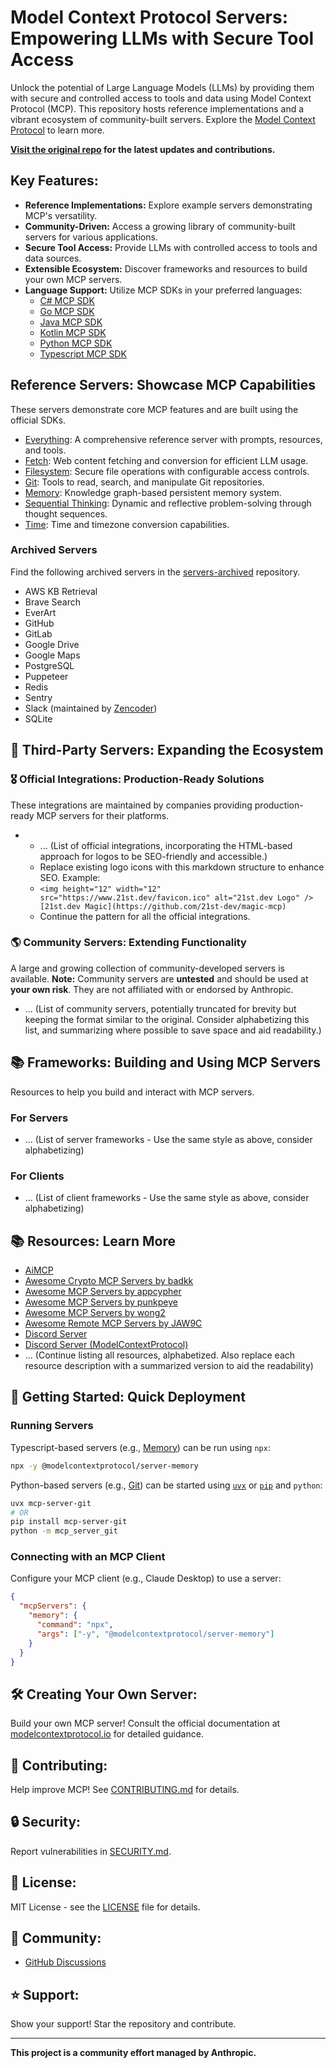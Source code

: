 # Model Context Protocol Servers: Empowering LLMs with Secure Tool Access

Unlock the potential of Large Language Models (LLMs) by providing them with secure and controlled access to tools and data using Model Context Protocol (MCP).  This repository hosts reference implementations and a vibrant ecosystem of community-built servers.  Explore the [Model Context Protocol](https://modelcontextprotocol.io/) to learn more.

**[Visit the original repo](https://github.com/modelcontextprotocol/servers) for the latest updates and contributions.**

## Key Features:

*   **Reference Implementations:**  Explore example servers demonstrating MCP's versatility.
*   **Community-Driven:**  Access a growing library of community-built servers for various applications.
*   **Secure Tool Access:** Provide LLMs with controlled access to tools and data sources.
*   **Extensible Ecosystem:**  Discover frameworks and resources to build your own MCP servers.
*   **Language Support:**  Utilize MCP SDKs in your preferred languages:
    *   [C# MCP SDK](https://github.com/modelcontextprotocol/csharp-sdk)
    *   [Go MCP SDK](https://github.com/modelcontextprotocol/go-sdk)
    *   [Java MCP SDK](https://github.com/modelcontextprotocol/java-sdk)
    *   [Kotlin MCP SDK](https://github.com/modelcontextprotocol/kotlin-sdk)
    *   [Python MCP SDK](https://github.com/modelcontextprotocol/python-sdk)
    *   [Typescript MCP SDK](https://github.com/modelcontextprotocol/typescript-sdk)

## Reference Servers: Showcase MCP Capabilities

These servers demonstrate core MCP features and are built using the official SDKs.

*   [Everything](src/everything):  A comprehensive reference server with prompts, resources, and tools.
*   [Fetch](src/fetch): Web content fetching and conversion for efficient LLM usage.
*   [Filesystem](src/filesystem): Secure file operations with configurable access controls.
*   [Git](src/git): Tools to read, search, and manipulate Git repositories.
*   [Memory](src/memory): Knowledge graph-based persistent memory system.
*   [Sequential Thinking](src/sequentialthinking): Dynamic and reflective problem-solving through thought sequences.
*   [Time](src/time): Time and timezone conversion capabilities.

### Archived Servers

Find the following archived servers in the [servers-archived](https://github.com/modelcontextprotocol/servers-archived) repository.

*   AWS KB Retrieval
*   Brave Search
*   EverArt
*   GitHub
*   GitLab
*   Google Drive
*   Google Maps
*   PostgreSQL
*   Puppeteer
*   Redis
*   Sentry
*   Slack (maintained by [Zencoder](https://github.com/zencoderai/slack-mcp-server))
*   SQLite

## 🤝 Third-Party Servers: Expanding the Ecosystem

### 🎖️ Official Integrations: Production-Ready Solutions

These integrations are maintained by companies providing production-ready MCP servers for their platforms.

*   *   ... (List of official integrations, incorporating the HTML-based approach for logos to be SEO-friendly and accessible.)
    *   Replace existing logo icons with this markdown structure to enhance SEO.  Example:
    *   `<img height="12" width="12" src="https://www.21st.dev/favicon.ico" alt="21st.dev Logo" /> [21st.dev Magic](https://github.com/21st-dev/magic-mcp)`
    *   Continue the pattern for all the official integrations.

### 🌎 Community Servers:  Extending Functionality

A large and growing collection of community-developed servers is available.  **Note:** Community servers are **untested** and should be used at **your own risk**. They are not affiliated with or endorsed by Anthropic.

*   ... (List of community servers, potentially truncated for brevity but keeping the format similar to the original.  Consider alphabetizing this list, and summarizing where possible to save space and aid readability.)

## 📚 Frameworks: Building and Using MCP Servers

Resources to help you build and interact with MCP servers.

### For Servers

*   ... (List of server frameworks -  Use the same style as above, consider alphabetizing)

### For Clients

*   ... (List of client frameworks -  Use the same style as above, consider alphabetizing)

## 📚 Resources:  Learn More

*   [AiMCP](https://www.aimcp.info)
*   [Awesome Crypto MCP Servers by badkk](https://github.com/badkk/awesome-crypto-mcp-servers)
*   [Awesome MCP Servers by appcypher](https://github.com/appcypher/awesome-mcp-servers)
*   [Awesome MCP Servers by punkpeye](https://github.com/punkpeye/awesome-mcp-servers)
*   [Awesome MCP Servers by wong2](https://github.com/wong2/awesome-mcp-servers)
*   [Awesome Remote MCP Servers by JAW9C](https://github.com/jaw9c/awesome-remote-mcp-servers)
*   [Discord Server](https://glama.ai/mcp/discord)
*   [Discord Server (ModelContextProtocol)](https://discord.gg/jHEGxQu2a5)
*   ... (Continue listing all resources, alphabetized. Also replace each resource description with a summarized version to aid the readability)

## 🚀 Getting Started:  Quick Deployment

### Running Servers

Typescript-based servers (e.g., [Memory](src/memory)) can be run using `npx`:

```bash
npx -y @modelcontextprotocol/server-memory
```

Python-based servers (e.g., [Git](src/git)) can be started using [`uvx`](https://docs.astral.sh/uv/concepts/tools/) or [`pip`](https://pypi.org/project/pip/) and `python`:

```bash
uvx mcp-server-git
# OR
pip install mcp-server-git
python -m mcp_server_git
```

### Connecting with an MCP Client

Configure your MCP client (e.g., Claude Desktop) to use a server:

```json
{
  "mcpServers": {
    "memory": {
      "command": "npx",
      "args": ["-y", "@modelcontextprotocol/server-memory"]
    }
  }
}
```

## 🛠️ Creating Your Own Server:

Build your own MCP server!  Consult the official documentation at [modelcontextprotocol.io](https://modelcontextprotocol.io/introduction) for detailed guidance.

## 🤝 Contributing:

Help improve MCP!  See [CONTRIBUTING.md](CONTRIBUTING.md) for details.

## 🔒 Security:

Report vulnerabilities in [SECURITY.md](SECURITY.md).

## 📜 License:

MIT License - see the [LICENSE](LICENSE) file for details.

## 💬 Community:

*   [GitHub Discussions](https://github.com/orgs/modelcontextprotocol/discussions)

## ⭐ Support:

Show your support! Star the repository and contribute.

---

**This project is a community effort managed by Anthropic.**